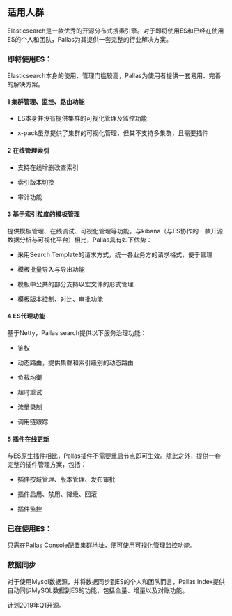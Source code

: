 
## 适用人群

Elasticsearch是一款优秀的开源分布式搜素引擎。对于即将使用ES和已经在使用ES的个人和团队，Pallas为其提供一套完整的行业解决方案。

### 即将使用ES：

Elasticsearch本身的使用、管理门槛较高，Pallas为使用者提供一套易用、完善的解决方案。

#### 1 集群管理、监控、路由功能

  - ES本身并没有提供集群的可视化管理及监控功能
  
  - x-pack虽然提供了集群的可视化管理，但其不支持多集群，且需要插件

#### 2 在线管理索引

  - 支持在线增删改查索引
  
  - 索引版本切换
  
  - 审计功能

#### 3 基于索引粒度的模板管理

  提供模板管理、在线调试、可视化管理等功能。与kibana（与ES协作的一款开源数据分析与可视化平台）相比，Pallas具有如下优势：

  - 采用Search Template的请求方式，统一各业务方的请求格式，便于管理

  - 模板批量导入与导出功能

  - 模板中公共的部分支持以宏文件的形式管理

  - 模板版本控制、对比、审批功能

#### 4 ES代理功能
  
  基于Netty，Pallas search提供以下服务治理功能：

  - 鉴权

  - 动态路由，提供集群和索引级别的动态路由

  - 负载均衡

  - 超时重试

  - 流量录制

  - 调用链跟踪

#### 5 插件在线更新

  与ES原生插件相比，Pallas插件不需要重启节点即可生效。除此之外，提供一套完整的插件管理方案，包括：
  
  - 插件按域管理、版本管理、发布审批
  
  - 插件启用、禁用、降级、回滚
  
  - 插件监控
  
### 已在使用ES：

  只需在Pallas Console配置集群地址，便可使用可视化管理监控功能。
  
### 数据同步

  对于使用Mysql数据源，并将数据同步到ES的个人和团队而言，Pallas index提供自动同步MySQL数据到ES的功能，包括全量、增量以及对账功能。
  
  计划2019年Q1开源。


  
  








  
  
  